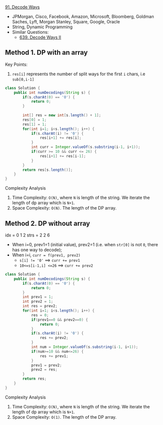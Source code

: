 [91. Decode Ways](https://leetcode.com/problems/decode-ways/)

* JPMorgan, Cisco, Facebook, Amazon, Microsoft, Bloomberg, Goldman Saches, Lyft, Morgan Stanley, Square, Google, Oracle
* String, Dynamic Programming
* Similar Questions:
    * [639. Decode Ways II](https://leetcode.com/problems/decode-ways-ii/)
    



## Method 1. DP with an array

Key Points:

1. `res[i]` represents the number of split ways for the first `i` chars, i.e `sub[0,i-1]`

```java
class Solution {
    public int numDecodings(String s) {
        if(s.charAt(0) == '0') {
            return 0;
        }
        
        int[] res = new int[s.length() + 1];
        res[0] = 1;
        res[1] = 1;
        for(int i=1; i<s.length(); i++) {
            if(s.charAt(i) != '0') {
                res[i+1] += res[i];
            }
            int curr = Integer.valueOf(s.substring(i-1, i+1));
            if(curr >= 10 && curr <= 26) {
                res[i+1] += res[i-1];
            }
        }
        return res[s.length()];
    }
}
```
Complexity Analysis
1. Time Complexity: `O(N)`, where `N` is length of the string. We iterate the length of dp array which is `N+1`.
2. Space Complexity: `O(N)`. The length of the DP array.




## Method 2. DP without array
idx  = 0 1 2
strs = 2 2 6
* When i=0, prev1=1 (initial value), prev2=1 (i.e. when `str[0]` is not `0`, there has one way to decode);
* When i=i, `curr = f(prev1, prev2)`
    * `s[i] != '0'` ==> `curr += prev1`
    * `10<=s[i-1,i] <=26` ==> `curr += prev2`
    
```java
class Solution {
    public int numDecodings(String s) {
        if(s.charAt(0) == '0') {
            return 0;
        }
        int prev1 = 1;
        int prev2 = 1;
        int res = prev2;
        for(int i=1; i<s.length(); i++) {
            res = 0;
            if(prev1==0 && prev2==0) {
                return 0;
            }
            if(s.charAt(i) != '0') {
                res += prev2;
            }
            int num = Integer.valueOf(s.substring(i-1, i+1));
            if(num>=10 && num<=26) {
                res += prev1;
            }
            prev1 = prev2;
            prev2 = res;
        }
        return res;
    }
}
```
Complexity Analysis
1. Time Complexity: `O(N)`, where `N` is length of the string. We iterate the length of dp array which is `N+1`.
2. Space Complexity: `O(1)`. The length of the DP array.
